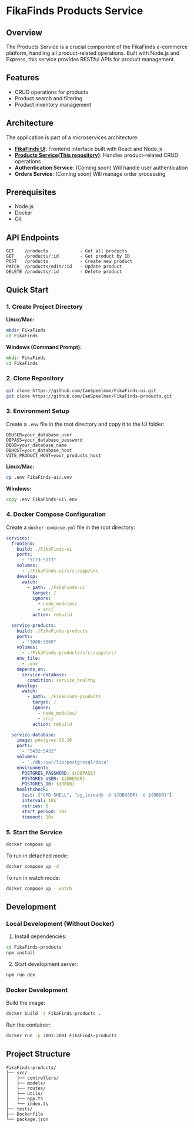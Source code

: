 # FikaFinds Products Service

## Overview

The Products Service is a crucial component of the FikaFinds e-commerce platform, handling all product-related operations. Built with Node.js and Express, this service provides RESTful APIs for product management.

## Features

- CRUD operations for products
- Product search and filtering
- Product inventory management

## Architecture

The application is part of a microservices architecture:

- [**FikaFinds UI**](https://github.com/IanSpeelman/FikaFinds-ui): Frontend interface built with React and Node.js
- [**Products Service(This repository)**](https://github.com/IanSpeelman/FikaFinds-products): Handles product-related CRUD operations
- **Authentication Service**: (Coming soon) Will handle user authentication
- **Orders Service**: (Coming soon) Will manage order processing

## Prerequisites

- Node.js
- Docker
- Git

## API Endpoints

```
GET    /products            - Get all products
GET    /products/:id        - Get product by ID
POST   /products            - Create new product
PATCH  /products/edit/:id   - Update product
DELETE /products/:id        - Delete product
```

## Quick Start

### 1. Create Project Directory

**Linux/Mac:**

```bash
mkdir FikaFinds
cd FikaFinds
```

**Windows (Command Prompt):**

```cmd
mkdir FikaFinds
cd FikaFinds
```

### 2. Clone Repository

```bash
git clone https://github.com/IanSpeelman/FikaFinds-ui.git
git clone https://github.com/IanSpeelman/FikaFinds-products.git
```

### 3. Environment Setup

Create a `.env` file in the root directory and copy it to the UI folder:

```env
DBUSER=your_database_user
DBPASS=your_database_password
DBDB=your_database_name
DBHOST=your_database_host
VITE_PRODUCT_HOST=your_products_host
```

**Linux/Mac:**

```bash
cp .env FikaFinds-ui/.env
```

**Windows:**

```cmd
copy .env FikaFinds-ui\.env
```

### 4. Docker Compose Configuration

Create a `docker-compose.yml` file in the root directory:

```yaml
services:
  frontend:
    build: ./FikaFinds-ui
    ports:
      - "5173:5173"
    volumes:
      - ./FikaFinds-ui/src:/app/src
    develop:
      watch:
        - path: ./FikaFinds-ui
          target: /
          ignore:
            - node_modules/
            - src/
          action: rebuild

  service-products:
    build: ./FikaFinds-products
    ports:
      - "3000:3000"
    volumes:
      - ./FikaFinds-products/src:/app/src/
    env_file:
      - .env
    depends_on:
      service-database:
        condition: service_healthy
    develop:
      watch:
        - path: ./FikaFinds-products
          target: /
          ignore:
            - node_modules/
            - src/
          action: rebuild

  service-database:
    image: postgres:13.16
    ports:
      - "5432:5432"
    volumes:
      - "./db:/var/lib/postgresql/data"
    environment:
      POSTGRES_PASSWORD: ${DBPASS}
      POSTGRES_USER: ${DBUSER}
      POSTGRES_DB: ${DBDB}
    healthcheck:
      test: ["CMD-SHELL", "pg_isready -U ${DBUSER} -d ${DBDB}"]
      interval: 10s
      retries: 5
      start_period: 30s
      timeout: 10s

```

### 5. Start the Service

```bash
docker compose up
```

To run in detached mode:

```bash
docker compose up -d
```

To run in watch mode:

```bash
docker compose up --watch
```

## Development

### Local Development (Without Docker)

1. Install dependencies:

```bash
cd FikaFinds-products
npm install
```

2. Start development server:

```bash
npm run dev
```

### Docker Development

Build the image:

```bash
docker build -t FikaFinds-products .
```

Run the container:

```bash
docker run -p 3001:3001 FikaFinds-products
```

## Project Structure

```
FikaFinds-products/
├── src/
│   ├── controllers/
│   ├── models/
│   ├── routes/
│   ├── utils/
│   ├── app.ts
│   └── index.ts
├── tests/
├── Dockerfile
└── package.json
```
